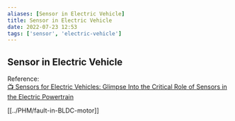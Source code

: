 ```yaml
---
aliases: [Sensor in Electric Vehicle]
title: Sensor in Electric Vehicle
date: 2022-07-23 12:53
tags: ['sensor', 'electric-vehicle']
---
```


## Sensor in Electric Vehicle

Reference:  
[📺 Sensors for Electric Vehicles: Glimpse Into the Critical Role of Sensors in the Electric Powertrain](https://www.youtube.com/watch?v=UxXz_ZClqZY)

[[../PHM/fault-in-BLDC-motor]]
